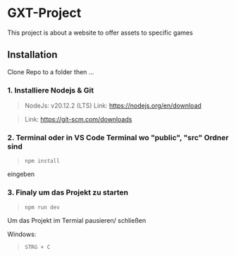 # GXT-Project
This project is about a website to offer assets to specific games

## Installation

Clone Repo to a folder then ...

### 1. Installiere Nodejs & Git
   
> NodeJs: v20.12.2 (LTS) Link: https://nodejs.org/en/download

> Link: https://git-scm.com/downloads

### 2. Terminal oder in VS Code Terminal wo "public", "src" Ordner sind

> `npm install`

eingeben

### 3. Finaly um das Projekt zu starten 

> `npm run dev`


Um das Projekt im Termial pausieren/ schließen

Windows:
> `STRG + C`



